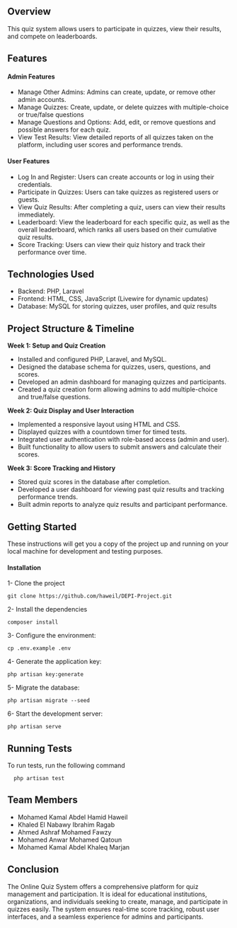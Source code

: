 

## Overview

This quiz system allows users to participate in quizzes, view their results, and compete on leaderboards.

## Features

#### Admin Features

- Manage Other Admins: Admins can create, update, or remove other admin accounts.
- Manage Quizzes: Create, update, or delete quizzes with multiple-choice or true/false questions
-  Manage Questions and Options: Add, edit, or remove questions and possible answers for each quiz.
-  View Test Results: View detailed reports of all quizzes taken on the platform, including user scores and performance trends.

#### User Features
- Log In and Register: Users can create accounts or log in using their credentials.
- Participate in Quizzes: Users can take quizzes as registered users or guests.
- View Quiz Results: After completing a quiz, users can view their results immediately.
- Leaderboard: View the leaderboard for each specific quiz, as well as the overall leaderboard, which ranks all users based on their cumulative quiz results.
- Score Tracking: Users can view their quiz history and track their performance over time.
## Technologies Used
- Backend: PHP, Laravel
- Frontend: HTML, CSS, JavaScript (Livewire for dynamic updates)
- Database: MySQL for storing quizzes, user profiles, and quiz results

## Project Structure & Timeline
**Week 1: Setup and Quiz Creation**
- Installed and configured PHP, Laravel, and MySQL.
- Designed the database schema for quizzes, users, questions, and scores.
- Developed an admin dashboard for managing quizzes and participants.
- Created a quiz creation form allowing admins to add multiple-choice and true/false questions.

**Week 2: Quiz Display and User Interaction**
- Implemented a responsive layout using HTML and CSS.
- Displayed quizzes with a countdown timer for timed tests.
- Integrated user authentication with role-based access (admin and user).
- Built functionality to allow users to submit answers and calculate their scores.

**Week 3: Score Tracking and History**
- Stored quiz scores in the database after completion.
- Developed a user dashboard for viewing past quiz results and tracking performance trends.
- Built admin reports to analyze quiz results and participant performance.

## Getting Started

These instructions will get you a copy of the project up and running on your local machine for development and testing purposes.

#### Installation

1- Clone the project

```
git clone https://github.com/haweil/DEPI-Project.git
```

2- Install the dependencies

```
composer install
```

3- Configure the environment:

```
cp .env.example .env
```

4- Generate the application key:

```
php artisan key:generate
```

5- Migrate the database:

```
php artisan migrate --seed
```

6- Start the development server:

```
php artisan serve
```

## Running Tests

To run tests, run the following command

```
  php artisan test
```
## Team Members 
- Mohamed Kamal Abdel Hamid Haweil
- Khaled El Nabawy Ibrahim Ragab
- Ahmed Ashraf Mohamed Fawzy
- Mohamed Anwar Mohamed Qatoun
- Mohamed Kamal Abdel Khaleq Marjan

## Conclusion
The Online Quiz System offers a comprehensive platform for quiz management and participation. It is ideal for educational institutions, organizations, and individuals seeking to create, manage, and participate in quizzes easily. The system ensures real-time score tracking, robust user interfaces, and a seamless experience for admins and participants.
